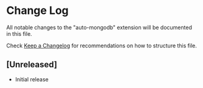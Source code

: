 # Change Log
All notable changes to the "auto-mongodb" extension will be documented in this file.

Check [Keep a Changelog](http://keepachangelog.com/) for recommendations on how to structure this file.

## [Unreleased]
- Initial release